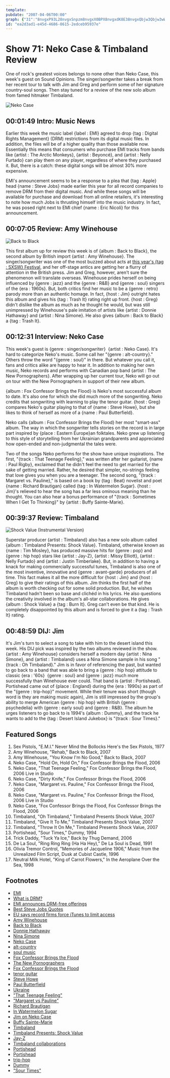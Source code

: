 ```yaml
---
template: 
pubdate: "2007-04-06T00:00"
graph: {"31":"8nvgxP93L28nvgxSnpzm8nvgxX0BPX8nvgxdK8E38nvgxQbjw3Qbjw3wWhJVBKqnwwWhJV","BT":"IgmSlLNFm6LNFm6PvXXOBFxuTLNFm6LNFm6jVH9KFjmkRLNFm6BFxuTGPpGvBFxuTRt9OsBQsAMX6cfdBHm1GBQsAM","KV":"ZLpB1qoBuxPsh1QqoBuxmy524qoBuxNGHm4qoBuxcRWJUqoBuxqoBuxsKwVLYhyyUqoBuxBFxuTqoBuxqoBuxsK9zNXLY58qoBuxXLY58sKwVLNGHm4cRWJUTW4iFmy524BEHO0m6hCRBEHO0TW4iFPsh1Qx5N9u","1U1":"7bHmuBIrk8BIrk8KUZMFBIrk8dK8E3BF8CjBIrk8BIrk8hqi2TBIrk8nw9DVBIrk8eP8iK9MGtlKUZMF9MGtldK8E39MGtlBF8Cj3TmBdKUZMF3TmBdhqi2T3TmBdBF8CjX6cfdgMit6BHm1GBQsAM","29N":"GPpGvLNFm63TmBdBIrk83TmBd4xL344xL34BFxuT4xL34jVH9K4xL349PRdU4xL34OXbR34xL34BGT5C4xL34BoMYw4xL34BBa8V4sWAH4xL349PRdUOXbR3"}
id: "ea2d3ad1-e45d-4686-8615-2edceb95937e"
---
```






# Show 71: Neko Case & Timbaland Review

One of rock's greatest voices belongs to none other than Neko Case, this week's guest on Sound Opinions. The singer/songwriter takes a break from her recent tour to talk with Jim and Greg and perform some of her signature country-soul songs. Then stay tuned for a review of the new solo album from famed hitmaker Timbaland.

![Neko Case](https://static.soundopinions.org/images/2007/nekocase1.jpg)



## 00:01:49 Intro: Music News

Earlier this week the music label {label : EMI} agreed to drop {tag : Digital Rights Management} (DRM) restrictions from its digital music files. In addition, the files will be of a higher quality than those available now. Essentially this means that consumers who purchase EMI tracks from bands like {artist : The Arctic Monkeys}, {artist : Beyoncé}, and {artist : Nelly Furtado} can play them on any player, regardless of where they purchased it. But, there is a catch: these digital songs will be almost 30% more expensive.

EMI's announcement seems to be a response to a plea that {tag : Apple} head {name : Steve Jobs} made earlier this year for all record companies to remove DRM from their digital music. And while these songs will be available for purchase and download from all online retailers, it's interesting to note how much Jobs is thrusting himself into the music industry. In fact, he was posed right next to EMI chief {name : Eric Nicoli} for this announcement.



## 00:07:05 Review: Amy Winehouse

![Back to Black](https://static.soundopinions.org/assets/71/BT0.jpg)

This first album up for review this week is of {album : Back to Black}, the second album by British import {artist : Amy Winehouse}. The singer/songwriter was one of the most buzzed about acts at [this year's {tag : SXSW} Festival](/show/69/), and her off-stage antics are getting her a flurry of attention in the British press. Jim and Greg, however, aren't sure the phenomenon will translate overseas. Winehouse prides herself on being influenced by {genre : jazz} and the {genre : R&B} and {genre : soul} singers of the {era : 1960s}. But, both critics find her music to be a {genre : retro} parody more than an authentic homage. In fact, {host : Jim} outright hates this album and gives his {tag : Trash It} rating right up front. {host : Greg} didn't dislike the album as much as he thought he would, but was still unimpressed by Winehouse's pale imitation of artists like {artist : Donnie Hathaway} and {artist : Nina Simone}. He also gives {album : Back to Black} a {tag : Trash It}.



## 00:12:31 Interview: Neko Case

This week's guest is {genre : singer/songwriter}  {artist : Neko Case}. It's hard to categorize Neko's music. Some call her "{genre : alt-country}." Others throw the word "{genre : soul}" in there. But whatever you call it, fans and critics alike are happy to hear it. In addition to making her own music, Neko records and performs with Canadian pop band {artist : The New Pornographers}. After wrapping up her current tour, Neko will go out on tour with the New Pornographers in support of their new album.

{album : Fox Confessor Brings the Flood} is Neko's most successful album to date. It's also one for which she did much more of the songwriting. Neko credits that songwriting with learning to play the tenor guitar. {host : Greg} compares Neko's guitar playing to that of {name : Steve Howe}, but she likes to think of herself as more of a {name : Paul Butterfield}.

Neko calls {album : Fox Confessor Brings the Flood} her most "smart-ass" album. The way in which the songwriter tells stories on the record is in large part inspired by {place : Eastern Europe}an folktales. Neko grew up listening to this style of storytelling from her Ukrainian grandparents and appreciated how open-ended and non-judgmental the tales were.

Two of the songs Neko performs for the show have unique inspirations. The first, "{track : That Teenage Feeling}," was written after her guitarist, {name : Paul Rigby}, exclaimed that he didn't feel the need to get married for the sake of getting married. Rather, he desired that simpler, no-strings feeling that love gives you when you are a teenager. The second song, "{track : Margaret vs. Pauline}," is based on a book by {tag : Beat} novelist and poet {name : Richard Brautigan} called {tag : In Watermelon Sugar}. {host : Jim}'s relieved to hear the song has a far less ominous meaning than he thought. You can also hear a bonus performance of "{track : Sometimes When I Get To Thinking}" by {artist : Buffy Sainte-Marie}.



## 00:39:37 Review: Timbaland

![Shock Value (Instrumental Version)](https://static.soundopinions.org/assets/71/1U10.jpg)

Superstar producer {artist : Timbaland} also has a new solo album called {album : Timbaland Presents: Shock Value}. Timbaland, otherwise known as {name : Tim Mosley}, has produced massive hits for {genre : pop} and {genre : hip hop} stars like {artist : Jay-Z}, {artist : Missy Elliott}, {artist : Nelly Furtado} and {artist : Justin Timberlake}. But, in addition to having a knack for making commercially successful tunes, Timbaland is also one of the most inventive, innovative and {genre : avant-garde} producers of all time. This fact makes it all the more difficult for {host : Jim} and {host : Greg} to give their ratings of this album. Jim thinks the first half of the album is worth checking out for some solid production. But, he wishes Timbaland hadn't been so base and clichéd in his lyrics. He also questions the creativity involved in the album's all-star collaborations. He gives {album : Shock Value} a {tag : Burn It}. Greg can't even be that kind. He is completely disappointed by this album and is forced to give it a {tag : Trash It} rating.



## 00:48:59 DIJ: Jim

It's Jim's turn to select a song to take with him to the desert island this week. His DIJ pick was inspired by the two albums reviewed in the show. {artist : Amy Winehouse} considers herself a modern day {artist : Nina Simone}, and {artist : Timbaland} uses a Nina Simone sample in his song "{track : Oh Timbaland}." Jim is in favor of referencing the past, but wanted to go back to a band that was able to bring a {genre : hip hop} attitude to classic {era : '60s}  {genre : soul} and {genre : jazz} much more successfully than Winehouse ever could. That band is {artist : Portishead}. Portishead came out of {place : England} during the {era : 1990s} as part of the "{genre : trip-hop}" movement. While their tenure was short (though word is they are making music again), Jim is still impressed by the group's ability to merge American {genre : hip hop} with British {genre : psychedelia} with {genre : early soul} and {genre : R&B}. The album he urges listeners to go back to is 1994's {album : Dummy}, and the track he wants to add to the {tag : Desert Island Jukebox} is "{track : Sour Times}."



## Featured Songs

1. Sex Pistols, "E.M.I." Never Mind the Bollocks Here's the Sex Pistols, 1977
2. Amy Winehouse, "Rehab," Back to Black, 2007
3. Amy Winehouse, "You Know I'm No Good," Back to Black, 2007
4. Neko Case, "Hold On, Hold On," Fox Confessor Brings the Flood, 2006
5. Neko Case, "That Teenage Feeling," Fox Confessor Brings the Flood, 2006 Live in Studio
6. Neko Case, "Dirty Knife," Fox Confessor Brings the Flood, 2006
7. Neko Case, "Margaret vs. Pauline," Fox Confessor Brings the Flood, 2006
8. Neko Case, "Margaret vs. Pauline," Fox Confessor Brings the Flood, 2006 Live in Studio
9. Neko Case, "Fox Confessor Brings the Flood, Fox Confessor Brings the Flood, 2006
10. Timbaland, "Oh Timbaland," Timbaland Presents Shock Value, 2007
11. Timbaland, "Give It To Me," Timbaland Presents Shock Value, 2007
12. Timbaland, "Throw It On Me," Timbaland Presents Shock Value, 2007
13. Portishead, "Sour Times," Dummy, 1994
14. Trick Daddy, "Tuck Ya Ice," Back by Thug Demand, 2006
15. De La Soul, "Ring Ring Ring (Ha Ha Hey)," De La Soul is Dead, 1991
16. Olivia Tremor Control, "Memories of Jacqueline 1906," Music from the Unrealized Film Script, Dusk at Cubist Castle, 1996
17. Neutral Milk Hotel, "King of Carrot Flowers," In the Aeroplane Over the Sea, 1998



## Footnotes

- [EMI](http://www.emimusicpub.com/worldwide/index.html)
- [What is DRM?](http://news.bbc.co.uk/2/hi/technology/6337781.stm)
- [EMI announces DRM-free offerings](http://www.nytimes.com/2007/04/03/technology/03music.web.html)
- [Best Steve Jobs Quotes](http://www.wired.com/gadgets/mac/commentary/cultofmac/2006/03/70512)
- [EU says record firms force iTunes to limit access](http://www.reuters.com/article/technology-media-telco-SP/idUSL038492620070403)
- [Amy Winehouse](http://www.amywinehouse.com/)
- [Back to Black](http://www.metacritic.com/music/artists/winehouseamy/backtoblack?q=amy%20winehouse)
- [Donnie Hathaway](http://www.soulwalking.co.uk/Donny%20Hathaway.html)
- [Nina Simone](http://www.ninasimone.com/)
- [Neko Case](http://www.nekocase.com/)
- [alt-country](http://en.wikipedia.org/wiki/Alt-country)
- [soul music](http://www.history-of-rock.com/soul_music.htm)
- [Fox Confessor Brings the Flood](http://www.metacritic.com/music/artists/caseneko/foxconfessorbringstheflood?q=fox%20confessor)
- [The New Pornographers](http://www.thenewpornographers.com/)
- [Fox Confessor Brings the Flood](http://www.anti.com/catalog.php?id=51)
- [tenor guitar](http://www.tenorguitar.com/)
- [Steve Howe](http://www.stevehowe.com/)
- [Paul Butterfield](http://en.wikipedia.org/wiki/Paul_Butterfield)
- [Ukraine](http://news.bbc.co.uk/2/hi/europe/country_profiles/1102303.stm)
- ["That Teenage Feeling"](http://www.azlyrics.com/lyrics/nekocase/thatteenagefeeling.html)
- ["Margaret vs Pauline"](http://www.azlyrics.com/lyrics/nekocase/margaretvspauline.html)
- [Richard Brautigan](http://www.brautigan.net/)
- [In Watermelon Sugar](http://www.amazon.com/Watermelon-Sugar-Richard-Brautigan/dp/0440340268)
- [Jim on Neko Case](http://www.jimdero.com/News%202006/NekoCaseMarch31.htm)
- [Buffy Sainte-Marie](http://www.allmusic.com/cg/amg.dll?P=amg&sql=buffy+saint-marie&x=0&y=0&opt1=1&sourceid=mozilla-search)
- [Timbaland](http://www.timbalandmusic.com/)
- [Timbaland Presents: Shock Value](http://www.amazon.com/Timbaland-Presents-Shock-Value/dp/B000NA26ZE)
- [Jay-Z](http://www.youtube.com/watch?v=kWJoTqrgWaQ)
- [Timbaland collaborations](http://www.prefixmag.com/blog/timbaland-the-hives/3051)
- [Portishead](http://www.portishead.co.uk/)
- [Portishead](http://www.allmusic.com/cg/amg.dll?p=amg&sql=11:gxfwxqr5ldje)
- [trip-hop](http://www.triphop-music.com/)
- [Dummy](http://www.amazon.com/Dummy-Portishead/dp/B000001FI7)
- ["Sour Times"](http://www.seeklyrics.com/lyrics/Portishead/Sour-Times.html)